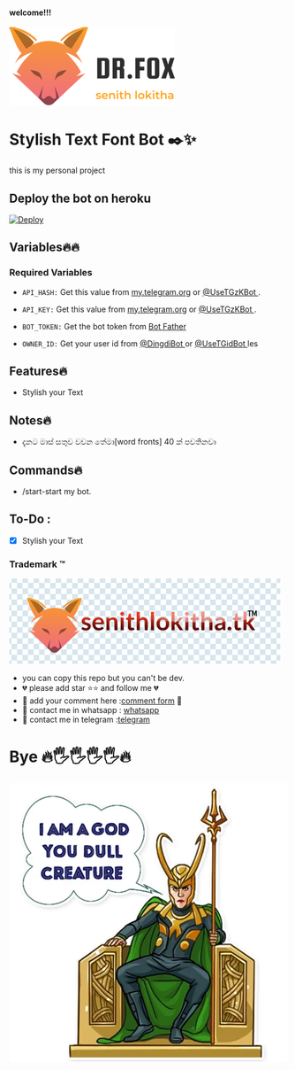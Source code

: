 #### <b>welcome!!!</b>
  
  
![image](1.png)

# Stylish Text Font Bot ✒️✨
this is my personal project

## Deploy the bot on heroku

[![Deploy](https://www.herokucdn.com/deploy/button.svg)](https://heroku.com/deploy)

## Variables🔥🔥

### Required Variables

- `API_HASH:` Get this value from [my.telegram.org](https://my.telegram.org) or [@UseTGzKBot ](https://telegram.dog/UseTGzKbot).

- `API_KEY:` Get this value from [my.telegram.org](https://my.telegram.org) or [@UseTGzKBot ](https://telegram.dog/UseTGzKbot).

- `BOT_TOKEN:` Get the bot token from [Bot Father ](https://telegram.dog/BotFather)

- `OWNER_ID:` Get your user id from [@DingdiBot ](https://telegram.dog/DingdiBot) or [@UseTGidBot ](https://telegram.dog/UseTGidBot)les

## Features🔥 

* Stylish your Text

## Notes🔥

* දැනට මාස් සතුව වචන තේමා[word fronts] 40  ක් පවතිනවා
  
## Commands🔥

* /start-start my bot.

## To-Do :

- [x] Stylish your Text

### Trademark ™

  ![image](2.png)

  * you can copy this repo but you can't be dev.
  * 💔 please add star ⭐⭐ and follow me 💔 
  * 💯 add your comment here :[comment form](https://docs.google.com/forms/d/e/1FAIpQLSdzPp95JdFH-8XAaE5is_7Qq5jAFMLRi17ZIL_w5miP_Unnrw) 💯
  * 💬 contact me in whatsapp : [whatsapp](https://wa.me/message/U7BRUKT3H6B5E1)
  * 💬 contact me in telegram :[telegram](https://t.me/senith_0831)

# Bye 🔥🖐🖐🖐🖐🔥

![image](3.png)




